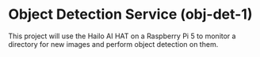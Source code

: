 # Object Detection Service (obj-det-1)

This project will use the Hailo AI HAT on a Raspberry Pi 5 to monitor a directory for new images and perform object detection on them.
